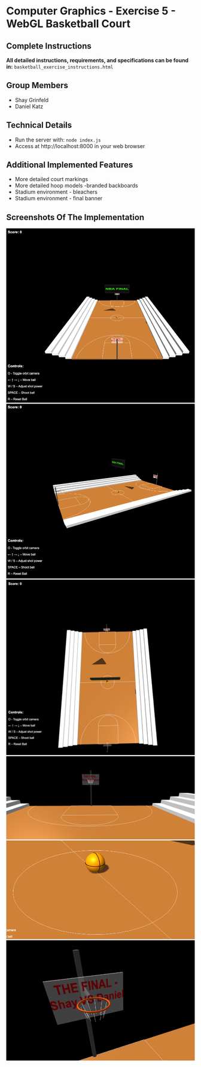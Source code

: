 # Computer Graphics - Exercise 5 - WebGL Basketball Court

## Complete Instructions
**All detailed instructions, requirements, and specifications can be found in:**
`basketball_exercise_instructions.html`

## Group Members
- Shay Grinfeld
- Daniel Katz

## Technical Details
- Run the server with: `node index.js`
- Access at http://localhost:8000 in your web browser

## Additional Implemented Features
- More detailed court markings
- More detailed hoop models -branded backboards
- Stadium environment - bleachers
- Stadium environment - final banner

## Screenshots Of The Implementation
![screenshot1](./screenshots/screenshot1.png)
![screenshot2](./screenshots/screenshot2.png)
![screenshot3](./screenshots/screenshot3.png)
![screenshot4](./screenshots/screenshot4.png)
![screenshot5](./screenshots/screenshot5.png)
![screenshot6](./screenshots/screenshot6.png)


